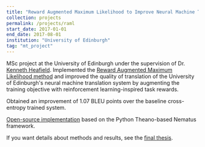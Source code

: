 ```yaml
---
title: "Reward Augmented Maximum Likelihood to Improve Neural Machine Translation Training"
collection: projects
permalink: /projects/raml
start_date: 2017-01-01
end_date: 2017-08-01
institution: "University of Edinburgh"
tag: "mt_project"
---
```


MSc project at the University of Edinburgh under the supervision of Dr. [Kenneth Heafield](https://kheafield.com/). Implemented the [Reward Augmented Maximum Likelihood method](https://papers.nips.cc/paper/2016/hash/2f885d0fbe2e131bfc9d98363e55d1d4-Abstract.html) and improved the quality of translation of the University of Edinburgh's neural machine translation system by augmenting the training objective with reinforcement learning-inspired task rewards.

Obtained an improvement of 1.07 BLEU points over the baseline cross-entropy trained system.

[Open-source implementation](https://github.com/Proyag/nematus) based on the Python Theano-based Nematus framework.

If you want details about methods and results, see the [final thesis](/files/raml_thesis.pdf).
